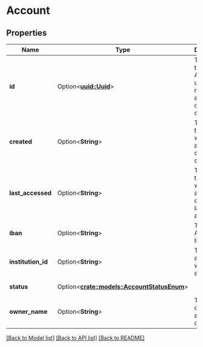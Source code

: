 # Account

## Properties

Name | Type | Description | Notes
------------ | ------------- | ------------- | -------------
**id** | Option<[**uuid::Uuid**](uuid::Uuid.md)> | The ID of this Account, used to refer to this account in other API calls. | [optional][readonly]
**created** | Option<**String**> | The date & time at which the account object was created. | [optional][readonly]
**last_accessed** | Option<**String**> | The date & time at which the account object was last accessed. | [optional][readonly]
**iban** | Option<**String**> | The Account IBAN | [optional][readonly]
**institution_id** | Option<**String**> | The ASPSP associated with this account. | [optional][readonly]
**status** | Option<[**crate::models::AccountStatusEnum**](AccountStatusEnum.md)> |  | [optional][readonly]
**owner_name** | Option<**String**> | The name of the account owner. | [optional][readonly]

[[Back to Model list]](../README.md#documentation-for-models) [[Back to API list]](../README.md#documentation-for-api-endpoints) [[Back to README]](../README.md)


